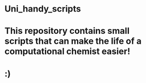 # Uni_handy_scripts
# This repository contains small scripts that can make the life of a computational chemist easier! 
# :) 
